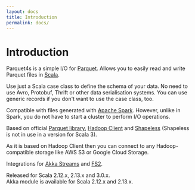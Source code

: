 ```yaml
---
layout: docs
title: Introduction
permalink: docs/
---
```


# Introduction

Parquet4s is a simple I/O for [Parquet](https://parquet.apache.org/). Allows you to easily read and write Parquet files in [Scala](https://www.scala-lang.org/).

Use just a Scala case class to define the schema of your data. No need to use Avro, Protobuf, Thrift or other data serialisation systems. You can use generic records if you don't want to use the case class, too.

Compatible with files generated with [Apache Spark](https://spark.apache.org/). However, unlike in Spark, you do not have to start a cluster to perform I/O operations.

Based on official [Parquet library](https://github.com/apache/parquet-mr), [Hadoop Client](https://github.com/apache/hadoop) and [Shapeless](https://github.com/milessabin/shapeless) (Shapeless is not in use in a version for Scala 3).

As it is based on Hadoop Client then you can connect to any Hadoop-compatible storage like AWS S3 or Google Cloud Storage. 

Integrations for [Akka Streams](https://doc.akka.io/docs/akka/current/stream/index.html) and [FS2](https://fs2.io/).

Released for Scala 2.12.x, 2.13.x and 3.0.x.\
Akka module is available for Scala 2.12.x and 2.13.x.
